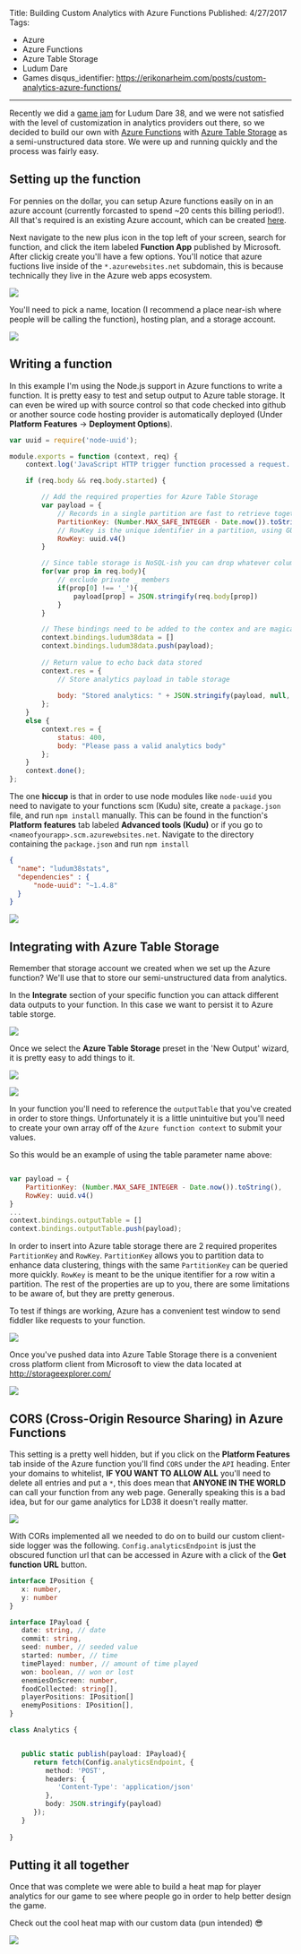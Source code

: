 Title: Building Custom Analytics with Azure Functions
Published: 4/27/2017
Tags: 
 - Azure
 - Azure Functions
 - Azure Table Storage
 - Ludum Dare
 - Games
disqus_identifier: https://erikonarheim.com/posts/custom-analytics-azure-functions/
---

Recently we did a [game jam](https://excaliburjs.com/ludum-38/) for Ludum Dare 38, and we were not satisfied with the level of customization in analytics providers out there, so we decided to build our own with [Azure Functions](https://docs.microsoft.com/en-us/azure/azure-functions/functions-create-first-azure-function) with [Azure Table Storage](https://docs.microsoft.com/en-us/azure/storage/storage-dotnet-how-to-use-tables) as a semi-unstructured data store. We were up and running quickly and the process was fairly easy. 

## Setting up the function

For pennies on the dollar, you can setup Azure functions easily on in an azure account (currently forcasted to spend ~20 cents this billing period!). All that's required is an existing Azure account, which can be created [here](https://portal.azure.com).

Next navigate to the new plus icon in the top left of your screen, search for function, and click the item labeled **Function App** published by Microsoft. After clickig create you'll have a few options. You'll notice that azure fuctions live inside of the `*.azurewebsites.net` subdomain, this is because technically they live in the Azure web apps ecosystem.

![](images/custom-analytics-azure-functions/azure-dashboard.png)

You'll need to pick a name, location (I recommend a place near-ish where people will be calling the function), hosting plan, and a storage account. 

![](images/custom-analytics-azure-functions/azure-function-create.png)

## Writing a function

In this example I'm using the Node.js support in Azure functions to write a function. It is pretty easy to test and setup output to Azure table storage. It can even be wired up with source control so that code checked into github or another source code hosting provider is automatically deployed (Under **Platform Features** -> **Deployment Options**).

```javascript
var uuid = require('node-uuid');

module.exports = function (context, req) {
    context.log('JavaScript HTTP trigger function processed a request.');

    if (req.body && req.body.started) {

        // Add the required properties for Azure Table Storage
        var payload = {
            // Records in a single partition are fast to retrieve together, since I don't really have many records I used this scheme to force a convenient sorting in Storage Explorer, probably not ideal for a production scenario.
            PartitionKey: (Number.MAX_SAFE_INTEGER - Date.now()).toString(),
            // RowKey is the unique identifier in a partition, using GUIDs to solve this.
            RowKey: uuid.v4()
        }

        // Since table storage is NoSQL-ish you can drop whatever columns you want into it dynamically
        for(var prop in req.body){
            // exclude private _ members
            if(prop[0] !== '_'){
                payload[prop] = JSON.stringify(req.body[prop])
            }
        }

        // These bindings need to be added to the contex and are magically added 
        context.bindings.ludum38data = []
        context.bindings.ludum38data.push(payload);
        
        // Return value to echo back data stored
        context.res = {
            // Store analytics payload in table storage
            
            body: "Stored analytics: " + JSON.stringify(payload, null, 3)
        };
    }
    else {
        context.res = {
            status: 400,
            body: "Please pass a valid analytics body"
        };
    }
    context.done();
};
```

The one **hiccup** is that in order to use node modules like `node-uuid` you need to navigate to your functions scm (Kudu) site, create a `package.json` file, and run `npm install` manually. This can be found in the function's **Platform features** tab labeled **Advanced tools (Kudu)** or if you go to `<nameofyourapp>.scm.azurewebsites.net`. Navigate to the directory containing the `package.json` and run `npm install`

```json
{
  "name": "ludum38stats",
  "dependencies" : {
      "node-uuid": "~1.4.8"
  }
}
```

![](images/custom-analytics-azure-functions/scmnpm.png)


## Integrating with Azure Table Storage

Remember that storage account we created when we set up the Azure function? We'll use that to store our semi-unstructured data from analytics.

In the **Integrate** section of your specific function you can attack different data outputs to your function. In this case we want to persist it to Azure table storge.

![](images/custom-analytics-azure-functions/function-tree.png)

Once we select the **Azure Table Storage** preset in the 'New Output' wizard, it is pretty easy to add things to it.

![](images/custom-analytics-azure-functions/output-data.png)

![](images/custom-analytics-azure-functions/ouput-data-connection.png)

In your function you'll need to reference the `outputTable` that you've created in order to store things. Unfortunately it is a little unintuitive but you'll need to create your own array off of the `Azure function context` to submit your values.

So this would be an example of using the table parameter name above:

```javascript

var payload = {
    PartitionKey: (Number.MAX_SAFE_INTEGER - Date.now()).toString(),
    RowKey: uuid.v4()
}
...
context.bindings.outputTable = []
context.bindings.outputTable.push(payload);

```

In order to insert into Azure table storage there are 2 required properites `PartitionKey` and `RowKey`. `PartitionKey` allows you to partition data to enhance data clustering, things with the same `PartitionKey` can be queried more quickly. `RowKey` is meant to be the unique itentifier for a row witin a partition. The rest of the properties are up to you, there are some limitations to be aware of, but they are pretty generous.

To test if things are working, Azure has a convenient test window to send fiddler like requests to your function.

![](images/custom-analytics-azure-functions/function-test.png)

Once you've pushed data into Azure Table Storage there is a convenient cross platform client from Microsoft to view the data located at http://storageexplorer.com/

![](images/custom-analytics-azure-functions/storage-explorer.png)


## CORS (Cross-Origin Resource Sharing) in Azure Functions

This setting is a pretty well hidden, but if you click on the **Platform Features** tab inside of the Azure function you'll find `CORS` under the `API` heading. Enter your domains to whitelist, **IF YOU WANT TO ALLOW ALL** you'll need to delete all entries and put a `*`, this does mean that **ANYONE IN THE WORLD** can call your function from any web page. Generally speaking this is a bad idea, but for our game analytics for LD38 it doesn't really matter.

![](images/custom-analytics-azure-functions/cors.png)


With CORs implemented all we needed to do on to build our custom client-side logger was the following. `Config.analyticsEndpoint` is just the obscured function url that can be accessed in Azure with a click of the **Get function URL** button.

```typescript
interface IPosition {
   x: number,
   y: number
}

interface IPayload {
   date: string, // date
   commit: string,
   seed: number, // seeded value
   started: number, // time
   timePlayed: number, // amount of time played
   won: boolean, // won or lost
   enemiesOnScreen: number, 
   foodCollected: string[],
   playerPositions: IPosition[]
   enemyPositions: IPosition[],
}

class Analytics {


   public static publish(payload: IPayload){
      return fetch(Config.analyticsEndpoint, {
         method: 'POST',
         headers: {
            'Content-Type': 'application/json'
         },
         body: JSON.stringify(payload)
      });
   }   
   
}
```


## Putting it all together

Once that was complete we were able to build a heat map for player analytics for our game to see where people go in order to help better design the game.

Check out the cool heat map with our custom data (pun intended) 😎

![](images/custom-analytics-azure-functions/heat-map.png)


